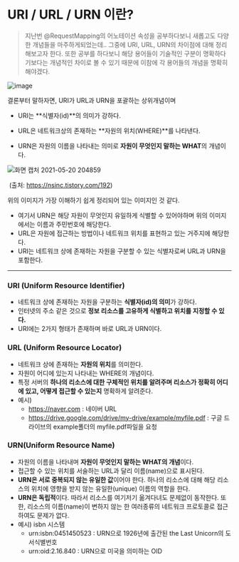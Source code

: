 # URI / URL / URN 이란?

> 지난번 @RequestMapping의 어노테이션 속성을 공부하다보니 새롭고도 다양한 개념들을 마주하게되었는데.. 그중에 URI, URL, URN의 차이점에 대해 정리해보고자 한다. 또한 공부를 하다보니 해당 용어들이 기술적인 구분이 명확하다기보다는 개념적인 차이로 볼 수 있기 때문에 이참에 각 용어들의 개념을 명확히 해야겠다.

![image](https://user-images.githubusercontent.com/69712761/118974019-48652100-b9ad-11eb-9f58-ee15636c27ac.png)



결론부터 말하자면, URI가 URL과 URN을 포괄하는 상위개념이며 

- URI는 **식별자(id)**의 의미가 강하다. 

- URL은 네트워크상의 존재하는 **자원의 위치(WHERE)**를 나타낸다.

- URN은 자원의 이름을 나타내는 의미로 **자원이 무엇인지 말하는 WHAT**의 개념이다.

![화면 캡처 2021-05-20 204859](https://user-images.githubusercontent.com/69712761/118973651-da205e80-b9ac-11eb-84c4-a61c73423091.png)

​										 						(출처: https://nsinc.tistory.com/192)

위의 이미지가 가장 이해하기 쉽게 정리되어 있는 이미지인 것 같다.

* 여기서 URN은 해당 자원이 무엇인지 유일하게 식별할 수 있어야하며 위의 이미지에서는 이름과 주민번호에 해당한다.
* URL은 자원에 접근하는 방법이나 네트워크 위치를 표현하고 있는 거주지에 해당한다. 
* URI는 네트워크 상에 존재하는 자원을 구분할 수 있는 식별자로써 URL과 URN을 포함한다.



---



<h3>URI (Uniform Resource Identifier)</h3>

* 네트워크 상에 존재하는 자원을 구분하는 **식별자(id)의 의미**가 강하다.
* 인터넷의 주소 같은 것으로 **정보 리소스를 고유하게 식별하고 위치를 지정할 수 있다.**
* URI에는 2가지 형태가 존재하며 바로 URL과 URN이다.



<h3>URL (Uniform Resource Locator)</h3>

* 네트워크 상에 존재하는 **자원의 위치**를 의미한다.
* 자원이 어디에 있는지 나타내는 WHERE의 개념이다.
* 특정 서버의 **하나의 리소스에 대한 구체적인 위치를 알려주며 리소스가 정확히 어디에 있고, 어떻게 접근할 수 있는지** 명확하게 알려준다.
* 예시)
  * https://naver.com : 네이버 URL
  * https://drive.google.com/drive/my-drive/example/myfile.pdf : 구글 드라이브의 example폴더의 myfile.pdf파일을 요청



<h3>URN(Uniform Resource Name)</h3>

* 자원의 이름을 나타내며 **자원이 무엇인지 말하는 WHAT의 개념**이다.
* 접근할 수 있는 위치를 서술하는 URL과 달리 이름(name)으로 표시된다.
* **URN은 서로 중복되지 않는 유일한 값**이어야 한다. 하나의 리소스에 대해 해당 리소스의 위치에 영향을 받지 않는 유일한(unique) 이름의 역할을 한다.
* **URN은 독립적**이다. 따라서 리소스를 여기저기 옮겨다녀도 문제없이 동작한다. 또한, 리소스의 이름(name)이 변하지 않는 한 여러종류의 네트워크 프로토콜로 접근하여도 문제가 없다.
* 예시) isbn 시스템 
  * urn:isbn:0451450523 : URN으로 1926년에 출간된 the Last Unicorn의 도서식별번호
  * urn:oid:2.16.840 : URN으로 미국을 의미하는 OID























